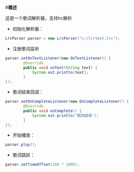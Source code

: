 
#**概述**

这是一个歌词解析器，支持lrc解析


- 初始化解析器：

```java
LrcParser parser = new LrcParser("c:/lr/test.lrc");
```


- 注册歌词监听

```java
parser.setOnTextListener(new OnTextListener() {
		@Override
		public void onText(String text) {
			System.out.println(text);
		}
});
```

- 歌词结束回调：

```java
parser.setOnCompleteListener(new OnCompleteListener() {
		@Override
		public void onComplete() {
			System.out.println("歌詞結束");
		}
});
```

- 开始播放：

```java
parser.play();
```

- 歌词跳跃：

```java
parser.setTimeOffset(180 * 1000);
```